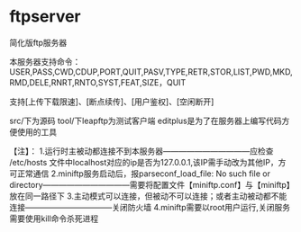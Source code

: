 # ftpserver
简化版ftp服务器

本服务器支持命令：USER,PASS,CWD,CDUP,PORT,QUIT,PASV,TYPE,RETR,STOR,LIST,PWD,MKD,RMD,DELE,RNRT,RNTO,SYST,FEAT,SIZE，QUIT

支持[上传下载限速]、[断点续传]、[用户鉴权]、[空闲断开]

src/下为源码
tool/下leapftp为测试客户端
editplus是为了在服务器上编写代码方便使用的工具

【注】：
1.运行时主被动都连接不到本服务器———————————应检查 /etc/hosts 文件中localhost对应的ip是否为127.0.0.1,该IP需手动改为其他IP，方可正常通信
2.miniftp服务启动后，报parseconf_load_file: No such file or directory———————————需要将配置文件【miniftp.conf】与【miniftp】放在同一路径下
3.主动模式可以连接，但被动不可以连接；或者主动被动都不能连接———————————关闭防火墙
4.miniftp需要以root用户运行,关闭服务需要使用kill命令杀死进程
